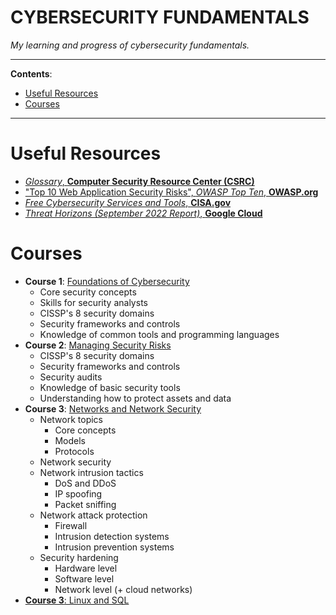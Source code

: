 <h1>CYBERSECURITY FUNDAMENTALS</h1>

_My learning and progress of cybersecurity fundamentals._

---

**Contents**:

- [Useful Resources](#useful-resources)
- [Courses](#courses)

---

# Useful Resources
- [_Glossary_, **Computer Security Resource Center (CSRC)**](https://csrc.nist.gov/glossary)
- ["Top 10 Web Application Security Risks", _OWASP Top Ten_, **OWASP.org**](https://owasp.org/www-project-top-ten/)
- [_Free Cybersecurity Services and Tools_, **CISA.gov**](https://www.cisa.gov/resources-tools/resources/free-cybersecurity-services-and-tools)
- [_Threat Horizons (September 2022 Report)_, **Google Cloud**](./threat-horizons-september-2022-report.pdf)

# Courses
- **Course 1**: [Foundations of Cybersecurity](./foundations-of-cybersecurity)
    - Core security concepts
    - Skills for security analysts
    - CISSP's 8 security domains
    - Security frameworks and controls
    - Knowledge of common tools and programming languages
- **Course 2**: [Managing Security Risks](./managing-security-risks)
    - CISSP's 8 security domains
    - Security frameworks and controls
    - Security audits
    - Knowledge of basic security tools
    - Understanding how to protect assets and data
- **Course 3**: [Networks and Network Security](./networks-and-network-security)
    - Network topics
        - Core concepts
        - Models
        - Protocols
    - Network security
    - Network intrusion tactics
        - DoS and DDoS
        - IP spoofing
        - Packet sniffing
    - Network attack protection
        - Firewall
        - Intrusion detection systems
        - Intrusion prevention systems
    - Security hardening
        - Hardware level
        - Software level
        - Network level (+ cloud networks)
- [**Course 3**: Linux and SQL](./linux-and-sql/)